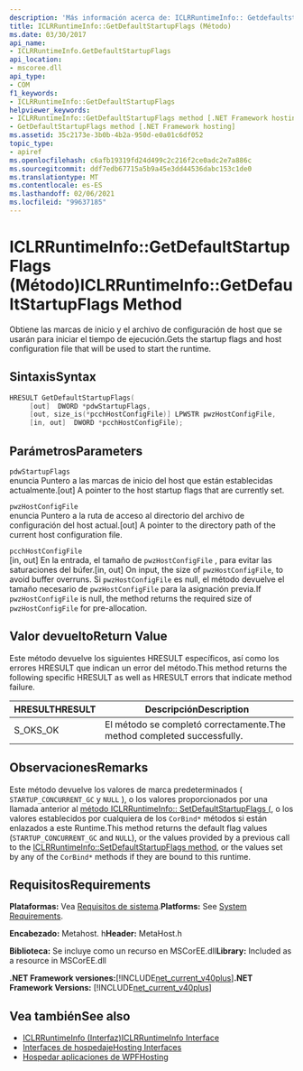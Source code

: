 ```yaml
---
description: 'Más información acerca de: ICLRRuntimeInfo:: Getdefaultstartupflags ((método)'
title: ICLRRuntimeInfo::GetDefaultStartupFlags (Método)
ms.date: 03/30/2017
api_name:
- ICLRRuntimeInfo.GetDefaultStartupFlags
api_location:
- mscoree.dll
api_type:
- COM
f1_keywords:
- ICLRRuntimeInfo::GetDefaultStartupFlags
helpviewer_keywords:
- ICLRRuntimeInfo::GetDefaultStartupFlags method [.NET Framework hosting]
- GetDefaultStartupFlags method [.NET Framework hosting]
ms.assetid: 35c2173e-3b0b-4b2a-950d-e0a01c6df052
topic_type:
- apiref
ms.openlocfilehash: c6afb19319fd24d499c2c216f2ce0adc2e7a886c
ms.sourcegitcommit: ddf7edb67715a5b9a45e3dd44536dabc153c1de0
ms.translationtype: MT
ms.contentlocale: es-ES
ms.lasthandoff: 02/06/2021
ms.locfileid: "99637185"
---
```

# <a name="iclrruntimeinfogetdefaultstartupflags-method"></a><span data-ttu-id="1fd01-103">ICLRRuntimeInfo::GetDefaultStartupFlags (Método)</span><span class="sxs-lookup"><span data-stu-id="1fd01-103">ICLRRuntimeInfo::GetDefaultStartupFlags Method</span></span>

<span data-ttu-id="1fd01-104">Obtiene las marcas de inicio y el archivo de configuración de host que se usarán para iniciar el tiempo de ejecución.</span><span class="sxs-lookup"><span data-stu-id="1fd01-104">Gets the startup flags and host configuration file that will be used to start the runtime.</span></span>  
  
## <a name="syntax"></a><span data-ttu-id="1fd01-105">Sintaxis</span><span class="sxs-lookup"><span data-stu-id="1fd01-105">Syntax</span></span>  
  
```cpp  
HRESULT GetDefaultStartupFlags(  
     [out]  DWORD *pdwStartupFlags,  
     [out, size_is(*pcchHostConfigFile)] LPWSTR pwzHostConfigFile,  
     [in, out]  DWORD *pcchHostConfigFile);  
```  
  
## <a name="parameters"></a><span data-ttu-id="1fd01-106">Parámetros</span><span class="sxs-lookup"><span data-stu-id="1fd01-106">Parameters</span></span>  

 `pdwStartupFlags`  
 <span data-ttu-id="1fd01-107">enuncia Puntero a las marcas de inicio del host que están establecidas actualmente.</span><span class="sxs-lookup"><span data-stu-id="1fd01-107">[out] A pointer to the host startup flags that are currently set.</span></span>  
  
 `pwzHostConfigFile`  
 <span data-ttu-id="1fd01-108">enuncia Puntero a la ruta de acceso al directorio del archivo de configuración del host actual.</span><span class="sxs-lookup"><span data-stu-id="1fd01-108">[out] A pointer to the directory path of the current host configuration file.</span></span>  
  
 `pcchHostConfigFile`  
 <span data-ttu-id="1fd01-109">[in, out] En la entrada, el tamaño de `pwzHostConfigFile` , para evitar las saturaciones del búfer.</span><span class="sxs-lookup"><span data-stu-id="1fd01-109">[in, out] On input, the size of `pwzHostConfigFile`, to avoid buffer overruns.</span></span> <span data-ttu-id="1fd01-110">Si `pwzHostConfigFile` es null, el método devuelve el tamaño necesario de `pwzHostConfigFile` para la asignación previa.</span><span class="sxs-lookup"><span data-stu-id="1fd01-110">If `pwzHostConfigFile` is null, the method returns the required size of `pwzHostConfigFile` for pre-allocation.</span></span>  
  
## <a name="return-value"></a><span data-ttu-id="1fd01-111">Valor devuelto</span><span class="sxs-lookup"><span data-stu-id="1fd01-111">Return Value</span></span>  

 <span data-ttu-id="1fd01-112">Este método devuelve los siguientes HRESULT específicos, así como los errores HRESULT que indican un error del método.</span><span class="sxs-lookup"><span data-stu-id="1fd01-112">This method returns the following specific HRESULT as well as HRESULT errors that indicate method failure.</span></span>  
  
|<span data-ttu-id="1fd01-113">HRESULT</span><span class="sxs-lookup"><span data-stu-id="1fd01-113">HRESULT</span></span>|<span data-ttu-id="1fd01-114">Descripción</span><span class="sxs-lookup"><span data-stu-id="1fd01-114">Description</span></span>|  
|-------------|-----------------|  
|<span data-ttu-id="1fd01-115">S_OK</span><span class="sxs-lookup"><span data-stu-id="1fd01-115">S_OK</span></span>|<span data-ttu-id="1fd01-116">El método se completó correctamente.</span><span class="sxs-lookup"><span data-stu-id="1fd01-116">The method completed successfully.</span></span>|  
  
## <a name="remarks"></a><span data-ttu-id="1fd01-117">Observaciones</span><span class="sxs-lookup"><span data-stu-id="1fd01-117">Remarks</span></span>  

 <span data-ttu-id="1fd01-118">Este método devuelve los valores de marca predeterminados ( `STARTUP_CONCURRENT_GC` y `NULL` ), o los valores proporcionados por una llamada anterior al [método ICLRRuntimeInfo:: SetDefaultStartupFlags (](iclrruntimeinfo-setdefaultstartupflags-method.md), o los valores establecidos por cualquiera de los `CorBind*` métodos si están enlazados a este Runtime.</span><span class="sxs-lookup"><span data-stu-id="1fd01-118">This method returns the default flag values (`STARTUP_CONCURRENT_GC` and `NULL`), or the values provided by a previous call to the [ICLRRuntimeInfo::SetDefaultStartupFlags method](iclrruntimeinfo-setdefaultstartupflags-method.md), or the values set by any of the `CorBind*` methods if they are bound to this runtime.</span></span>  
  
## <a name="requirements"></a><span data-ttu-id="1fd01-119">Requisitos</span><span class="sxs-lookup"><span data-stu-id="1fd01-119">Requirements</span></span>  

 <span data-ttu-id="1fd01-120">**Plataformas:** Vea [Requisitos de sistema](../../get-started/system-requirements.md).</span><span class="sxs-lookup"><span data-stu-id="1fd01-120">**Platforms:** See [System Requirements](../../get-started/system-requirements.md).</span></span>  
  
 <span data-ttu-id="1fd01-121">**Encabezado:** Metahost. h</span><span class="sxs-lookup"><span data-stu-id="1fd01-121">**Header:** MetaHost.h</span></span>  
  
 <span data-ttu-id="1fd01-122">**Biblioteca:** Se incluye como un recurso en MSCorEE.dll</span><span class="sxs-lookup"><span data-stu-id="1fd01-122">**Library:** Included as a resource in MSCorEE.dll</span></span>  
  
 <span data-ttu-id="1fd01-123">**.NET Framework versiones:**[!INCLUDE[net_current_v40plus](../../../../includes/net-current-v40plus-md.md)]</span><span class="sxs-lookup"><span data-stu-id="1fd01-123">**.NET Framework Versions:** [!INCLUDE[net_current_v40plus](../../../../includes/net-current-v40plus-md.md)]</span></span>  
  
## <a name="see-also"></a><span data-ttu-id="1fd01-124">Vea también</span><span class="sxs-lookup"><span data-stu-id="1fd01-124">See also</span></span>

- [<span data-ttu-id="1fd01-125">ICLRRuntimeInfo (Interfaz)</span><span class="sxs-lookup"><span data-stu-id="1fd01-125">ICLRRuntimeInfo Interface</span></span>](iclrruntimeinfo-interface.md)
- [<span data-ttu-id="1fd01-126">Interfaces de hospedaje</span><span class="sxs-lookup"><span data-stu-id="1fd01-126">Hosting Interfaces</span></span>](hosting-interfaces.md)
- [<span data-ttu-id="1fd01-127">Hospedar aplicaciones de WPF</span><span class="sxs-lookup"><span data-stu-id="1fd01-127">Hosting</span></span>](index.md)
